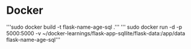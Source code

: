 # Docker 
'''sudo docker build -t flask-name-age-sql .'''
''' sudo docker run -d -p 5000:5000 -v ~/docker-learnings/flask-app-sqllite/flask-data:/app/data flask-name-age-sql'''
